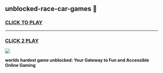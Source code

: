 
## unblocked-race-car-games 👋
<h3>
<a href="https://premium.freeplayer.one?title=unblocked-race-car-games&ref=14F">CLICK TO PLAY</a></h3>
<hr>

<h3>
<a href="https://premium.freeplayer.one?title=unblocked-race-car-games&ref=14F">CLICK 2 PLAY</a>
  
</h3>

<a href="https://premium.freeplayer.one?title=unblocked-race-car-games&ref=12F/"><img src="https://clearcache.store/games.png"></a>


**worlds hardest game unblocked: Your Gateway to Fun and Accessible Online Gaming**

